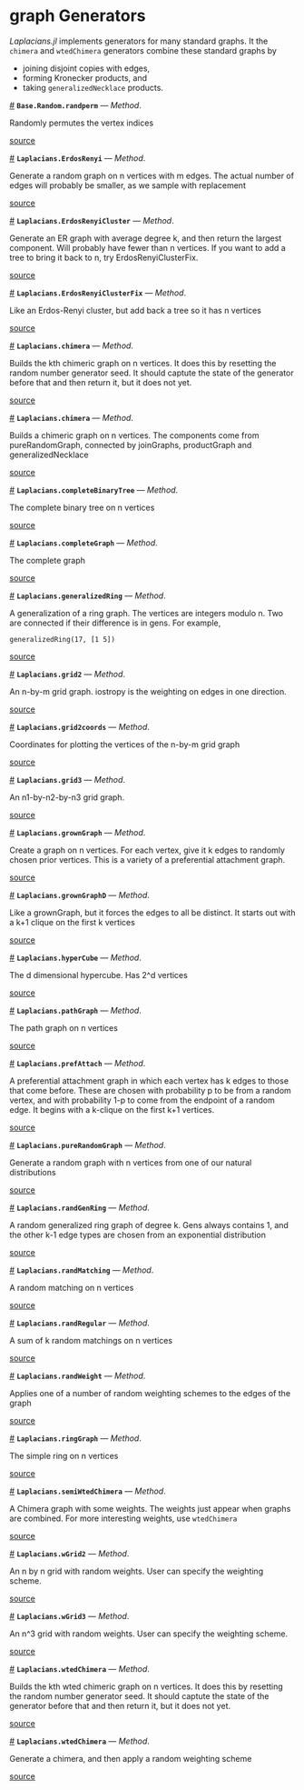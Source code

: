 
<a id='graph-Generators-1'></a>

# graph Generators


*Laplacians.jl* implements generators for many standard graphs. It the `chimera` and `wtedChimera` generators combine these standard graphs by


  * joining disjoint copies with edges,
  * forming Kronecker products, and
  * taking `generalizedNecklace` products.


<a id='Base.Random.randperm-Tuple{AbstractArray{T,2}}' href='#Base.Random.randperm-Tuple{AbstractArray{T,2}}'>#</a>
**`Base.Random.randperm`** &mdash; *Method*.



Randomly permutes the vertex indices


<a target='_blank' href='https://github.com/danspielman/Laplacians.jl/tree/ce307408e6b2290f943763f162deee084e2b9097/doc/../src/graphGenerators.jl#L313' class='documenter-source'>source</a><br>

<a id='Laplacians.ErdosRenyi-Tuple{Integer,Integer}' href='#Laplacians.ErdosRenyi-Tuple{Integer,Integer}'>#</a>
**`Laplacians.ErdosRenyi`** &mdash; *Method*.



Generate a random graph on n vertices with m edges. The actual number of edges will probably be smaller, as we sample with replacement


<a target='_blank' href='https://github.com/danspielman/Laplacians.jl/tree/ce307408e6b2290f943763f162deee084e2b9097/doc/../src/graphGenerators.jl#L322-L325' class='documenter-source'>source</a><br>

<a id='Laplacians.ErdosRenyiCluster-Tuple{Integer,Integer}' href='#Laplacians.ErdosRenyiCluster-Tuple{Integer,Integer}'>#</a>
**`Laplacians.ErdosRenyiCluster`** &mdash; *Method*.



Generate an ER graph with average degree k, and then return the largest component. Will probably have fewer than n vertices. If you want to add a tree to bring it back to n, try ErdosRenyiClusterFix.


<a target='_blank' href='https://github.com/danspielman/Laplacians.jl/tree/ce307408e6b2290f943763f162deee084e2b9097/doc/../src/graphGenerators.jl#L335-L340' class='documenter-source'>source</a><br>

<a id='Laplacians.ErdosRenyiClusterFix-Tuple{Integer,Integer}' href='#Laplacians.ErdosRenyiClusterFix-Tuple{Integer,Integer}'>#</a>
**`Laplacians.ErdosRenyiClusterFix`** &mdash; *Method*.



Like an Erdos-Renyi cluster, but add back a tree so it has n vertices


<a target='_blank' href='https://github.com/danspielman/Laplacians.jl/tree/ce307408e6b2290f943763f162deee084e2b9097/doc/../src/graphGenerators.jl#L351-L353' class='documenter-source'>source</a><br>

<a id='Laplacians.chimera-Tuple{Integer,Integer}' href='#Laplacians.chimera-Tuple{Integer,Integer}'>#</a>
**`Laplacians.chimera`** &mdash; *Method*.



Builds the kth chimeric graph on n vertices. It does this by resetting the random number generator seed. It should captute the state of the generator before that and then return it, but it does not yet.


<a target='_blank' href='https://github.com/danspielman/Laplacians.jl/tree/ce307408e6b2290f943763f162deee084e2b9097/doc/../src/graphGenerators.jl#L510-L514' class='documenter-source'>source</a><br>

<a id='Laplacians.chimera-Tuple{Integer}' href='#Laplacians.chimera-Tuple{Integer}'>#</a>
**`Laplacians.chimera`** &mdash; *Method*.



Builds a chimeric graph on n vertices. The components come from pureRandomGraph, connected by joinGraphs, productGraph and generalizedNecklace


<a target='_blank' href='https://github.com/danspielman/Laplacians.jl/tree/ce307408e6b2290f943763f162deee084e2b9097/doc/../src/graphGenerators.jl#L497-L500' class='documenter-source'>source</a><br>

<a id='Laplacians.completeBinaryTree-Tuple{Int64}' href='#Laplacians.completeBinaryTree-Tuple{Int64}'>#</a>
**`Laplacians.completeBinaryTree`** &mdash; *Method*.



The complete binary tree on n vertices


<a target='_blank' href='https://github.com/danspielman/Laplacians.jl/tree/ce307408e6b2290f943763f162deee084e2b9097/doc/../src/graphGenerators.jl#L85' class='documenter-source'>source</a><br>

<a id='Laplacians.completeGraph-Tuple{Int64}' href='#Laplacians.completeGraph-Tuple{Int64}'>#</a>
**`Laplacians.completeGraph`** &mdash; *Method*.



The complete graph


<a target='_blank' href='https://github.com/danspielman/Laplacians.jl/tree/ce307408e6b2290f943763f162deee084e2b9097/doc/../src/graphGenerators.jl#L15' class='documenter-source'>source</a><br>

<a id='Laplacians.generalizedRing-Tuple{Int64,Any}' href='#Laplacians.generalizedRing-Tuple{Int64,Any}'>#</a>
**`Laplacians.generalizedRing`** &mdash; *Method*.



A generalization of a ring graph. The vertices are integers modulo n. Two are connected if their difference is in gens. For example, 

```
generalizedRing(17, [1 5])
```


<a target='_blank' href='https://github.com/danspielman/Laplacians.jl/tree/ce307408e6b2290f943763f162deee084e2b9097/doc/../src/graphGenerators.jl#L28-L37' class='documenter-source'>source</a><br>

<a id='Laplacians.grid2-Tuple{Int64,Int64}' href='#Laplacians.grid2-Tuple{Int64,Int64}'>#</a>
**`Laplacians.grid2`** &mdash; *Method*.



An n-by-m grid graph.  iostropy is the weighting on edges in one direction.


<a target='_blank' href='https://github.com/danspielman/Laplacians.jl/tree/ce307408e6b2290f943763f162deee084e2b9097/doc/../src/graphGenerators.jl#L132' class='documenter-source'>source</a><br>

<a id='Laplacians.grid2coords-Tuple{Int64,Int64}' href='#Laplacians.grid2coords-Tuple{Int64,Int64}'>#</a>
**`Laplacians.grid2coords`** &mdash; *Method*.



Coordinates for plotting the vertices of the n-by-m grid graph


<a target='_blank' href='https://github.com/danspielman/Laplacians.jl/tree/ce307408e6b2290f943763f162deee084e2b9097/doc/../src/graphGenerators.jl#L150' class='documenter-source'>source</a><br>

<a id='Laplacians.grid3-Tuple{Ti,Ti,Ti}' href='#Laplacians.grid3-Tuple{Ti,Ti,Ti}'>#</a>
**`Laplacians.grid3`** &mdash; *Method*.



An n1-by-n2-by-n3 grid graph.


<a target='_blank' href='https://github.com/danspielman/Laplacians.jl/tree/ce307408e6b2290f943763f162deee084e2b9097/doc/../src/graphGenerators.jl#L142' class='documenter-source'>source</a><br>

<a id='Laplacians.grownGraph-Tuple{Int64,Int64}' href='#Laplacians.grownGraph-Tuple{Int64,Int64}'>#</a>
**`Laplacians.grownGraph`** &mdash; *Method*.



Create a graph on n vertices. For each vertex, give it k edges to randomly chosen prior vertices. This is a variety of a preferential attachment graph.    


<a target='_blank' href='https://github.com/danspielman/Laplacians.jl/tree/ce307408e6b2290f943763f162deee084e2b9097/doc/../src/graphGenerators.jl#L185-L190' class='documenter-source'>source</a><br>

<a id='Laplacians.grownGraphD-Tuple{Int64,Int64}' href='#Laplacians.grownGraphD-Tuple{Int64,Int64}'>#</a>
**`Laplacians.grownGraphD`** &mdash; *Method*.



Like a grownGraph, but it forces the edges to all be distinct. It starts out with a k+1 clique on the first k vertices


<a target='_blank' href='https://github.com/danspielman/Laplacians.jl/tree/ce307408e6b2290f943763f162deee084e2b9097/doc/../src/graphGenerators.jl#L220-L222' class='documenter-source'>source</a><br>

<a id='Laplacians.hyperCube-Tuple{Int64}' href='#Laplacians.hyperCube-Tuple{Int64}'>#</a>
**`Laplacians.hyperCube`** &mdash; *Method*.



The d dimensional hypercube.  Has 2^d vertices


<a target='_blank' href='https://github.com/danspielman/Laplacians.jl/tree/ce307408e6b2290f943763f162deee084e2b9097/doc/../src/graphGenerators.jl#L72' class='documenter-source'>source</a><br>

<a id='Laplacians.pathGraph-Tuple{Int64}' href='#Laplacians.pathGraph-Tuple{Int64}'>#</a>
**`Laplacians.pathGraph`** &mdash; *Method*.



The path graph on n vertices


<a target='_blank' href='https://github.com/danspielman/Laplacians.jl/tree/ce307408e6b2290f943763f162deee084e2b9097/doc/../src/graphGenerators.jl#L6' class='documenter-source'>source</a><br>

<a id='Laplacians.prefAttach-Tuple{Int64,Int64,Float64}' href='#Laplacians.prefAttach-Tuple{Int64,Int64,Float64}'>#</a>
**`Laplacians.prefAttach`** &mdash; *Method*.



A preferential attachment graph in which each vertex has k edges to those that come before.  These are chosen with probability p to be from a random vertex, and with probability 1-p to come from the endpoint of a random edge. It begins with a k-clique on the first k+1 vertices.


<a target='_blank' href='https://github.com/danspielman/Laplacians.jl/tree/ce307408e6b2290f943763f162deee084e2b9097/doc/../src/graphGenerators.jl#L242-L246' class='documenter-source'>source</a><br>

<a id='Laplacians.pureRandomGraph-Tuple{Integer}' href='#Laplacians.pureRandomGraph-Tuple{Integer}'>#</a>
**`Laplacians.pureRandomGraph`** &mdash; *Method*.



Generate a random graph with n vertices from one of our natural distributions


<a target='_blank' href='https://github.com/danspielman/Laplacians.jl/tree/ce307408e6b2290f943763f162deee084e2b9097/doc/../src/graphGenerators.jl#L366' class='documenter-source'>source</a><br>

<a id='Laplacians.randGenRing-Tuple{Int64,Integer}' href='#Laplacians.randGenRing-Tuple{Int64,Integer}'>#</a>
**`Laplacians.randGenRing`** &mdash; *Method*.



A random generalized ring graph of degree k. Gens always contains 1, and the other k-1 edge types are chosen from an exponential distribution


<a target='_blank' href='https://github.com/danspielman/Laplacians.jl/tree/ce307408e6b2290f943763f162deee084e2b9097/doc/../src/graphGenerators.jl#L57-L60' class='documenter-source'>source</a><br>

<a id='Laplacians.randMatching-Tuple{Int64}' href='#Laplacians.randMatching-Tuple{Int64}'>#</a>
**`Laplacians.randMatching`** &mdash; *Method*.



A random matching on n vertices


<a target='_blank' href='https://github.com/danspielman/Laplacians.jl/tree/ce307408e6b2290f943763f162deee084e2b9097/doc/../src/graphGenerators.jl#L160' class='documenter-source'>source</a><br>

<a id='Laplacians.randRegular-Tuple{Int64,Int64}' href='#Laplacians.randRegular-Tuple{Int64,Int64}'>#</a>
**`Laplacians.randRegular`** &mdash; *Method*.



A sum of k random matchings on n vertices


<a target='_blank' href='https://github.com/danspielman/Laplacians.jl/tree/ce307408e6b2290f943763f162deee084e2b9097/doc/../src/graphGenerators.jl#L174' class='documenter-source'>source</a><br>

<a id='Laplacians.randWeight-Tuple{Any}' href='#Laplacians.randWeight-Tuple{Any}'>#</a>
**`Laplacians.randWeight`** &mdash; *Method*.



Applies one of a number of random weighting schemes to the edges of the graph


<a target='_blank' href='https://github.com/danspielman/Laplacians.jl/tree/ce307408e6b2290f943763f162deee084e2b9097/doc/../src/graphGenerators.jl#L520' class='documenter-source'>source</a><br>

<a id='Laplacians.ringGraph-Tuple{Int64}' href='#Laplacians.ringGraph-Tuple{Int64}'>#</a>
**`Laplacians.ringGraph`** &mdash; *Method*.



The simple ring on n vertices


<a target='_blank' href='https://github.com/danspielman/Laplacians.jl/tree/ce307408e6b2290f943763f162deee084e2b9097/doc/../src/graphGenerators.jl#L21' class='documenter-source'>source</a><br>

<a id='Laplacians.semiWtedChimera-Tuple{Integer}' href='#Laplacians.semiWtedChimera-Tuple{Integer}'>#</a>
**`Laplacians.semiWtedChimera`** &mdash; *Method*.



A Chimera graph with some weights.  The weights just appear when graphs are combined. For more interesting weights, use `wtedChimera`


<a target='_blank' href='https://github.com/danspielman/Laplacians.jl/tree/ce307408e6b2290f943763f162deee084e2b9097/doc/../src/graphGenerators.jl#L428-L430' class='documenter-source'>source</a><br>

<a id='Laplacians.wGrid2-Tuple{Int64}' href='#Laplacians.wGrid2-Tuple{Int64}'>#</a>
**`Laplacians.wGrid2`** &mdash; *Method*.



An n by n grid with random weights. User can specify the weighting scheme. 


<a target='_blank' href='https://github.com/danspielman/Laplacians.jl/tree/ce307408e6b2290f943763f162deee084e2b9097/doc/../src/graphGenerators.jl#L100' class='documenter-source'>source</a><br>

<a id='Laplacians.wGrid3-Tuple{Int64}' href='#Laplacians.wGrid3-Tuple{Int64}'>#</a>
**`Laplacians.wGrid3`** &mdash; *Method*.



An n^3 grid with random weights. User can specify the weighting scheme. 


<a target='_blank' href='https://github.com/danspielman/Laplacians.jl/tree/ce307408e6b2290f943763f162deee084e2b9097/doc/../src/graphGenerators.jl#L114' class='documenter-source'>source</a><br>

<a id='Laplacians.wtedChimera-Tuple{Integer,Integer}' href='#Laplacians.wtedChimera-Tuple{Integer,Integer}'>#</a>
**`Laplacians.wtedChimera`** &mdash; *Method*.



Builds the kth wted chimeric graph on n vertices. It does this by resetting the random number generator seed. It should captute the state of the generator before that and then return it, but it does not yet.


<a target='_blank' href='https://github.com/danspielman/Laplacians.jl/tree/ce307408e6b2290f943763f162deee084e2b9097/doc/../src/graphGenerators.jl#L576-L580' class='documenter-source'>source</a><br>

<a id='Laplacians.wtedChimera-Tuple{Integer}' href='#Laplacians.wtedChimera-Tuple{Integer}'>#</a>
**`Laplacians.wtedChimera`** &mdash; *Method*.



Generate a chimera, and then apply a random weighting scheme


<a target='_blank' href='https://github.com/danspielman/Laplacians.jl/tree/ce307408e6b2290f943763f162deee084e2b9097/doc/../src/graphGenerators.jl#L593' class='documenter-source'>source</a><br>


